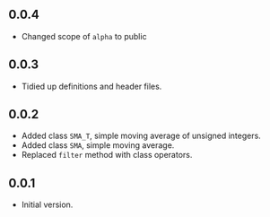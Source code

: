 <!-- moving-average -->

## 0.0.4
* Changed scope of `alpha` to public

## 0.0.3
* Tidied up definitions and header files.

## 0.0.2
* Added class `SMA_T`, simple moving average of unsigned integers.
* Added class `SMA`, simple moving average.
* Replaced `filter` method with class operators.

## 0.0.1

* Initial version.